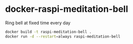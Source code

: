 # docker-raspi-meditation-bell
Ring bell at fixed time every day

```sh
docker build -t raspi-meditation-bell .
docker run -d --restart=always raspi-meditation-bell
```
